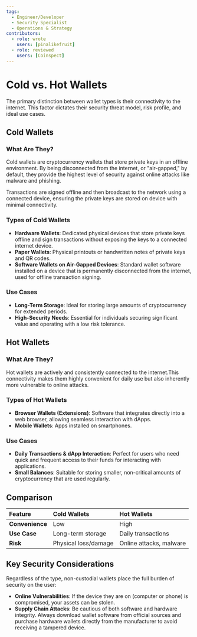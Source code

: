 ```yaml
---
tags:
  - Engineer/Developer
  - Security Specialist
  - Operations & Strategy
contributors:
  - role: wrote
    users: [pinalikefruit]
  - role: reviewed
    users: [Coinspect]
---
```


# Cold vs. Hot Wallets

The primary distinction between wallet types is their connectivity to the internet. This factor dictates their security threat model, risk profile, and ideal use cases. 

## Cold Wallets

### What Are They?

Cold wallets are cryptocurrency wallets that store private keys in an offline environment. By being disconnected from the internet, or "air-gapped," by default, they provide the highest level of security against online attacks like malware and phishing.

Transactions are signed offline and then broadcast to the network using a connected device, ensuring the private keys  are stored on device with minimal connectivity.

### Types of Cold Wallets

- **Hardware Wallets**: Dedicated physical devices that store private keys offline and sign transactions without exposing the keys to a connected internet device.
- **Paper Wallets**: Physical printouts or handwritten notes of private keys and QR codes.
- **Software Wallets on Air-Gapped Devices**: Standard wallet software installed on a device that is permanently disconnected from the internet, used for offline transaction signing.

### Use Cases

- **Long-Term Storage**: Ideal for storing large amounts of cryptocurrency for extended periods.
- **High-Security Needs**: Essential for individuals securing significant value and operating with a low risk tolerance.

## Hot Wallets

### What Are They?

Hot wallets are actively and consistently connected to the internet.This connectivity makes them highly convenient for daily use but also inherently more vulnerable to online attacks.

### Types of Hot Wallets

- **Browser Wallets (Extensions)**: Software that integrates directly into a web browser, allowing seamless interaction with dApps.
- **Mobile Wallets**: Apps installed on smartphones.

### Use Cases

- **Daily Transactions & dApp Interaction**: Perfect for users who need quick and frequent access to their funds for interacting with applications.
- **Small Balances**: Suitable for storing smaller, non-critical amounts of cryptocurrency that are used regularly.

## Comparison

| **Feature** | **Cold Wallets** | **Hot Wallets** |
| :--- | :--- | :--- |
| **Convenience** | Low | High |
| **Use Case** | Long-term storage | Daily transactions |
| **Risk** | Physical loss/damage | Online attacks, malware |


## **Key Security Considerations**

Regardless of the type, non-custodial wallets place the full burden of security on the user:

- **Online Vulnerabilities**: If the device they are on (computer or phone) is compromised, your assets can be stolen.
- **Supply Chain Attacks**: Be cautious of both software and hardware integrity. Always download wallet software from official sources and purchase hardware wallets directly from the manufacturer to avoid receiving a tampered device.